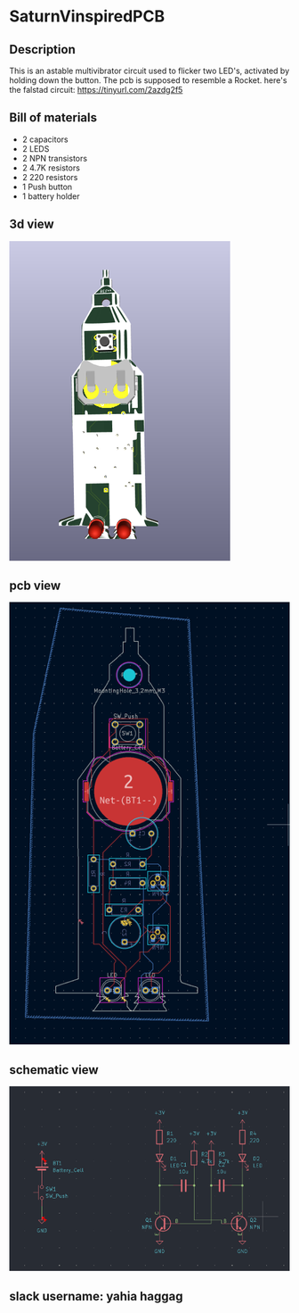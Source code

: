 # SaturnVinspiredPCB
## Description
This is an astable multivibrator circuit used to flicker two LED's, activated by holding down the button.
The pcb is supposed to resemble a Rocket.
here's the falstad circuit: https://tinyurl.com/2azdg2f5
## Bill of materials
- 2 capacitors
- 2 LEDS
- 2 NPN transistors
- 2 4.7K resistors
- 2 220 resistors
- 1 Push button
- 1 battery holder
## 3d view
![Saturn V PCB Preview](https://github.com/yahia-svg/SaturnVinspiredPCB/blob/main/screenshots/Screenshot%202025-07-02%20032006.png?raw=true)
## pcb view
![Saturn V PCB Preview2](https://github.com/yahia-svg/SaturnVinspiredPCB/blob/main/screenshots/Screenshot%202025-07-02%20032329.png?raw=true)
## schematic view
![Saturn V PCB Preview3](https://github.com/yahia-svg/SaturnVinspiredPCB/blob/main/screenshots/Screenshot%202025-07-02%20032243.png?raw=true)
## slack username: yahia haggag
